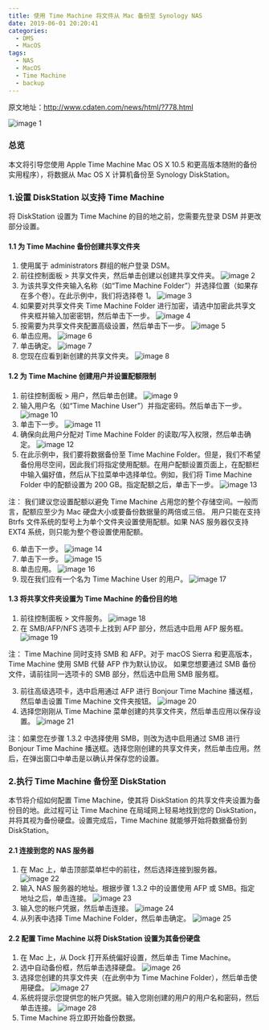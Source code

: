 ```yaml
---
title: 使用 Time Machine 将文件从 Mac 备份至 Synology NAS
date: 2019-06-01 20:20:41
categories:
  - DMS
  - MacOS
tags:
  - NAS
  - MacOS
  - Time Machine
  - backup
---
```


<!--more-->

原文地址：http://www.cdaten.com/news/html/?778.html

![image 1](1.png)
### 总览
本文将引导您使用 Apple Time Machine Mac OS X 10.5 和更高版本随附的备份实用程序），将数据从 Mac OS X 计算机备份至 Synology DiskStation。

### 1.设置 DiskStation 以支持 Time Machine
将 DiskStation 设置为 Time Machine 的目的地之前，您需要先登录 DSM 并更改部分设置。
#### 1.1 为 Time Machine 备份创建共享文件夹
1. 使用属于 administrators 群组的帐户登录 DSM。
2. 前往控制面板 > 共享文件夹，然后单击创建以创建共享文件夹。
![image 2](2.png)
3. 为该共享文件夹输入名称（如“Time Machine Folder”）并选择位置（如果存在多个卷）。在此示例中，我们将选择卷 1。
![image 3](3.png)
4. 如果要对共享文件夹 Time Machine Folder 进行加密，请选中加密此共享文件夹框并输入加密密钥，然后单击下一步。
![image 4](4.png)
5. 按需要为共享文件夹配置高级设置，然后单击下一步。
![image 5](5.png)
6. 单击应用。
![image 6](6.png)
7. 单击确定。
![image 7](7.png)
8. 您现在应看到新创建的共享文件夹。
![image 8](8.png)

#### 1.2 为 Time Machine 创建用户并设置配额限制
1. 前往控制面板 > 用户，然后单击创建。
![image 9](9.png)
2. 输入用户名（如“Time Machine User”）并指定密码。然后单击下一步。
![image 10](10.png)
3. 单击下一步。
![image 11](11.png)
4. 确保向此用户分配对 Time Machine Folder 的读取/写入权限，然后单击确定。
![image 12](12.png)
5. 在此示例中，我们要将数据备份至 Time Machine Folder。但是，我们不希望备份用尽空间，因此我们将指定使用配额。在用户配额设置页面上，在配额栏中输入偏好值，然后从下拉菜单中选择单位。例如，我们将 Time Machine Folder 中的配额设置为 200 GB。指定配额之后，单击下一步。
![image 13](13.png)

注：
我们建议您设置配额以避免 Time Machine 占用您的整个存储空间。一般而言，配额应至少为 Mac 硬盘大小或要备份数据量的两倍或三倍。
用户只能在支持 Btrfs 文件系统的型号上为单个文件夹设置使用配额。如果 NAS 服务器仅支持 EXT4 系统，则只能为整个卷设置使用配额。

6. 单击下一步。
![image 14](14.png)
7. 单击下一步。
![image 15](15.png)
8. 单击应用。
![image 16](16.png)
9. 现在我们应有一个名为 Time Machine User 的用户。
![image 17](17.png)

#### 1.3 将共享文件夹设置为 Time Machine 的备份目的地
1. 前往控制面板 > 文件服务。
![image 18](18.png)
2. 在 SMB/AFP/NFS 选项卡上找到 AFP 部分，然后选中启用 AFP 服务框。
![image 19](19.png)

注：
Time Machine 同时支持 SMB 和 AFP。对于 macOS Sierra 和更高版本，Time Machine 使用 SMB 代替 AFP 作为默认协议。
如果您想要通过 SMB 备份文件，请前往同一选项卡的 SMB 部分，然后选中启用 SMB 服务框。

3. 前往高级选项卡，选中启用通过 AFP 进行 Bonjour Time Machine 播送框，然后单击设置 Time Machine 文件夹按钮。
![image 20](20.png)
4. 选择您刚刚从 Time Machine 菜单创建的共享文件夹，然后单击应用以保存设置。
![image 21](21.png)

注：如果您在步骤 1.3.2 中选择使用 SMB，则改为选中启用通过 SMB 进行 Bonjour Time Machine 播送框。选择您刚创建的共享文件夹，然后单击应用。然后，在弹出窗口中单击是以确认并保存您的设置。

### 2.执行 Time Machine 备份至 DiskStation
本节将介绍如何配置 Time Machine，使其将 DiskStation 的共享文件夹设置为备份目的地。此过程可让 Time Machine 在局域网上轻易地找到您的 DiskStation，并将其视为备份硬盘。设置完成后，Time Machine 就能够开始将数据备份到 DiskStation。

#### 2.1 连接到您的 NAS 服务器
1. 在 Mac 上，单击顶部菜单栏中的前往，然后选择连接到服务器。
![image 22](22.png)
2. 输入 NAS 服务器的地址。根据步骤 1.3.2 中的设置使用 AFP 或 SMB。指定地址之后，单击连接。
![image 23](23.png)
3. 输入您的帐户凭据，然后单击连接。
![image 24](24.png)
4. 从列表中选择 Time Machine Folder，然后单击确定。
![image 25](25.png)

#### 2.2 配置 Time Machine 以将 DiskStation 设置为其备份硬盘
1. 在 Mac 上，从 Dock 打开系统偏好设置，然后单击 Time Machine。
2. 选中自动备份框，然后单击选择硬盘。
![image 26](26.png)
3. 选择您创建的共享文件夹（在此例中为 Time Machine Folder），然后单击使用硬盘。
![image 27](27.png)
4. 系统将提示您提供您的帐户凭据。输入您刚创建的用户的用户名和密码，然后单击连接。
![image 28](28.png)
5. Time Machine 将立即开始备份数据。
